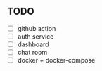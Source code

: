 ## TODO

- [ ] github action
- [ ] auth service
- [ ] dashboard
- [ ] chat room
- [ ] docker + docker-compose
